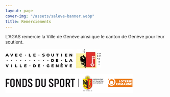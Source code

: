 ```yaml
---
layout: page
cover-img: "/assets/saleve-banner.webp"
title: Remerciements
---
```


L'AGAS remercie la Ville de Genève ainsi que le canton de Genève pour leur soutient.

![ alt text for screen readers](/assets/img/SoutienVilleDeGE.jpg "Soutien Ville de Genève")

![ alt text for screen readers](/assets/img/FDS_petit.png "Fonds Du Sport")
